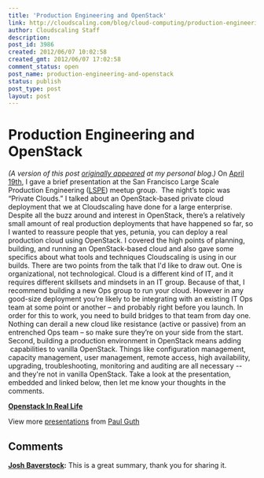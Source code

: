 ```yaml
---
title: 'Production Engineering and OpenStack'
link: http://cloudscaling.com/blog/cloud-computing/production-engineering-and-openstack/
author: Cloudscaling Staff
description: 
post_id: 3986
created: 2012/06/07 10:02:58
created_gmt: 2012/06/07 17:02:58
comment_status: open
post_name: production-engineering-and-openstack
status: publish
post_type: post
layout: post
---
```


# Production Engineering and OpenStack

_(A version of this post [originally appeared](http://constructolution.wordpress.com/2012/05/21/lspe-presentation-on-openstack-6-2/) at my personal blog.)_ On [April 19th](http://www.meetup.com/SF-Bay-Area-Large-Scale-Production-Engineering/events/48901162/), I gave a brief presentation at the San Francisco Large Scale Production Engineering ([LSPE](http://www.meetup.com/SF-Bay-Area-Large-Scale-Production-Engineering/)) meetup group.  The night’s topic was “Private Clouds.” I talked about an OpenStack-based private cloud deployment that we at Cloudscaling have done for a large enterprise. Despite all the buzz around and interest in OpenStack, there’s a relatively small amount of real production deployments that have happened so far, so I wanted to reassure people that yes, petunia, you can deploy a real production cloud using OpenStack. I covered the high points of planning, building, and running an OpenStack-based cloud and also gave some specifics about what tools and techniques Cloudscaling is using in our builds. There are two points from the talk that I'd like to draw out. One is organizational, not technological. Cloud is a different kind of IT, and it requires different skillsets and mindsets in an IT group. Because of that, I recommend building a new Ops group to run your cloud. However in any good-size deployment you’re likely to be integrating with an existing IT Ops team at some point or another – and probably right before you launch. In order for this to work, you need to build bridges to that team from day one. Nothing can derail a new cloud like resistance (active or passive) from an entrenched Ops team – so make sure they’re on your side from the start. Second, building a production environment in OpenStack means adding  capabilities to vanilla OpenStack. Things like configuration management, capacity management, user management, remote access, high availability, upgrading, troubleshooting, monitoring and auditing are all necessary -- and they're not in vanilla OpenStack. Take a look at the presentation, embedded and linked below, then let me know your thoughts in the comments. 

**[Openstack In Real Life](http://www.slideshare.net/pgutheb/openstack-in-real-life)**

View more [presentations](http://www.slideshare.net/) from [Paul Guth](http://www.slideshare.net/pgutheb)

## Comments

**[Josh Baverstock](#3366 "2012-06-07 22:49:00"):** This is a great summary, thank you for sharing it.

